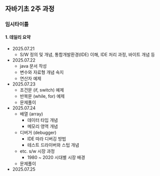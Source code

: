 ## 자바기초 2주 과정


### 임시타이틀

#### 1. 데일리 요약
- 2025.07.21 
    * S/W 정의 및 개념, 통합개발환경(IDE) 이해, IDE 처리 과정, 바이트 개념 등
- 2025.07.22
    * java 문서 작성
    * 변수와 자료형 개념 숙지
    * 연산자 예제
- 2025.07.23
    * 조건문 (if, switch) 예제    
    * 반복문 (while, for) 예제
    * 문제풀이  
- 2025.07.24
    * 배열 (array)
        - 데이터 타입 개념
        - 메모리 영역 개념
    * 디버거 (debugger)
        - IDE 따라 디버깅 방법
        - 테스트 드라이버와 스텁 개념
    * etc. s/w 시장 과정
        - 1980 ~ 2020 시대별 시장 배경
    * 문제풀이
- 2025.07.25